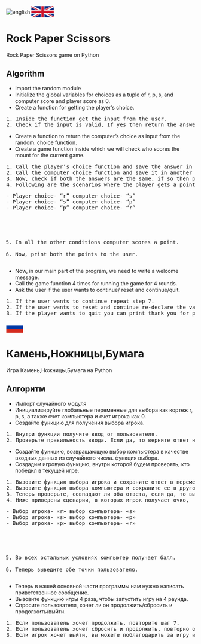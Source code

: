 <img height="600em" src="https://inprogrammer.com/wp-content/uploads/2022/06/Image-for-introduction-to-python-10.jpg" alt="english" align = "center"/>


<img height="30em" src="https://raw.githubusercontent.com/anki-geo/ultimate-geography/a44a569a922e1d241517113e2917736af808eed7/src/media/flags/ug-flag-united_kingdom.svg" alt="english" align = "center"/>

# Rock Paper Scissors
Rock Paper Scissors game on Python


## Algorithm
- Import the random module
- Initialize the global variables for choices as a tuple of r, p, s, and computer score and player score as 0.
- Create a function for getting the player’s choice.
<pre>1. Inside the function get the input from the user.
2. Check if the input is valid, If yes then return the answer to the function call. If no, then return the function call so that it will again ask for input from the user.</pre>
- Create a function to return the computer’s choice as input from the random. choice function.
- Create a game function inside which we will check who scores the mount for the current game.
<pre>1. Call the player’s choice function and save the answer in a variable.
2. Call the computer choice function and save it in another variable.
3. Now, check if both the answers are the same, if so then print its a tie and no one gets a point.
4. Following are the scenarios where the player gets a point,
<pre>- Player choice- “r” computer choice- “s”
- Player choice- “s” computer choice- “p”
- Player choice- “p” computer choice- “r”</pre>
5. In all the other conditions computer scores a point.
6. Now, print both the points to the user.</pre>
- Now, in our main part of the program, we need to write a welcome message.
- Call the game function 4 times for running the game for 4 rounds.
- Ask the user if the user wants to continue/ reset and continue/quit.
<pre>1. If the user wants to continue repeat step 7.
2. If the user wants to reset and continue re-declare the variables for player score and computer score to zero and repeat step 7
3. If the player wants to quit you can print thank you for playing and exit the game.</pre>

<img height="30em" src="https://raw.githubusercontent.com/anki-geo/ultimate-geography/a44a569a922e1d241517113e2917736af808eed7/src/media/flags/ug-flag-russia.svg" alt="russian" align = "center"/>

# Камень,Ножницы,Бумага
Игра Камень,Ножницы,Бумага на Python


## Алгоритм
- Импорт случайного модуля
- Инициализируйте глобальные переменные для выбора как кортеж r, p, s, а также счет компьютера и счет игрока как 0.
- Создайте функцию для получения выбора игрока.
<pre>1. Внутри функции получите ввод от пользователя. 
2. Проверьте правильность ввода. Если да, то верните ответ на вызов функции. Если нет, верните вызов функции, чтобы она снова запросила ввод от пользователя.</pre>
- Создайте функцию, возвращающую выбор компьютера в качестве входных данных из случайного числа. функция выбора.
- Создадим игровую функцию, внутри которой будем проверять, кто победил в текущей игре.
<pre>1. Вызовите функцию выбора игрока и сохраните ответ в переменной.
2. Вызовите функцию выбора компьютера и сохраните ее в другой переменной.
3. Теперь проверьте, совпадают ли оба ответа, если да, то выведите ничью, и никто не получит очко.
4. Ниже приведены сценарии, в которых игрок получает очко,
<pre>- Выбор игрока- «r» выбор компьютера- «s»
- Выбор игрока- «s» выбор компьютера- «p»
- Выбор игрока- «p» выбор компьютера- «r» </pre>
5. Во всех остальных условиях компьютер получает балл.
6. Теперь выведите обе точки пользователю. </pre>
- Теперь в нашей основной части программы нам нужно написать приветственное сообщение.
- Вызовите функцию игры 4 раза, чтобы запустить игру на 4 раунда.
- Спросите пользователя, хочет ли он продолжить/сбросить и продолжить/выйти.
<pre>1. Если пользователь хочет продолжить, повторите шаг 7.
2. Если пользователь хочет сбросить и продолжить, повторно объявите переменные для счета игрока и счета компьютера равными нулю и повторите шаг 7.
3. Если игрок хочет выйти, вы можете поблагодарить за игру и выйти из игры.</pre>

